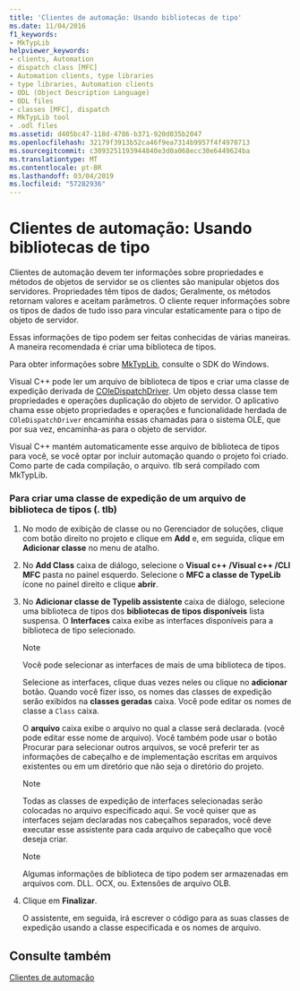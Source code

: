 ```yaml
---
title: 'Clientes de automação: Usando bibliotecas de tipo'
ms.date: 11/04/2016
f1_keywords:
- MkTypLib
helpviewer_keywords:
- clients, Automation
- dispatch class [MFC]
- Automation clients, type libraries
- type libraries, Automation clients
- ODL (Object Description Language)
- ODL files
- classes [MFC], dispatch
- MkTypLib tool
- .odl files
ms.assetid: d405bc47-118d-4786-b371-920d035b2047
ms.openlocfilehash: 32179f3913b52ca46f9ea7314b9957f4f4970713
ms.sourcegitcommit: c3093251193944840e3d0a068ecc30e6449624ba
ms.translationtype: MT
ms.contentlocale: pt-BR
ms.lasthandoff: 03/04/2019
ms.locfileid: "57282936"
---
```

# <a name="automation-clients-using-type-libraries"></a>Clientes de automação: Usando bibliotecas de tipo

Clientes de automação devem ter informações sobre propriedades e métodos de objetos de servidor se os clientes são manipular objetos dos servidores. Propriedades têm tipos de dados; Geralmente, os métodos retornam valores e aceitam parâmetros. O cliente requer informações sobre os tipos de dados de tudo isso para vincular estaticamente para o tipo de objeto de servidor.

Essas informações de tipo podem ser feitas conhecidas de várias maneiras. A maneira recomendada é criar uma biblioteca de tipos.

Para obter informações sobre [MkTypLib](/windows/desktop/Midl/differences-between-midl-and-mktyplib), consulte o SDK do Windows.

Visual C++ pode ler um arquivo de biblioteca de tipos e criar uma classe de expedição derivada de [COleDispatchDriver](../mfc/reference/coledispatchdriver-class.md). Um objeto dessa classe tem propriedades e operações duplicação do objeto de servidor. O aplicativo chama esse objeto propriedades e operações e funcionalidade herdada de `COleDispatchDriver` encaminha essas chamadas para o sistema OLE, que por sua vez, encaminha-as para o objeto de servidor.

Visual C++ mantém automaticamente esse arquivo de biblioteca de tipos para você, se você optar por incluir automação quando o projeto foi criado. Como parte de cada compilação, o arquivo. tlb será compilado com MkTypLib.

### <a name="to-create-a-dispatch-class-from-a-type-library-tlb-file"></a>Para criar uma classe de expedição de um arquivo de biblioteca de tipos (. tlb)

1. No modo de exibição de classe ou no Gerenciador de soluções, clique com botão direito no projeto e clique em **Add** e, em seguida, clique em **Adicionar classe** no menu de atalho.

1. No **Add Class** caixa de diálogo, selecione o **Visual c++ /Visual c++ /CLI MFC** pasta no painel esquerdo. Selecione o **MFC a classe de TypeLib** ícone no painel direito e clique **abrir**.

1. No **Adicionar classe de Typelib assistente** caixa de diálogo, selecione uma biblioteca de tipos dos **bibliotecas de tipos disponíveis** lista suspensa. O **Interfaces** caixa exibe as interfaces disponíveis para a biblioteca de tipo selecionado.

    > [!NOTE]
    >  Você pode selecionar as interfaces de mais de uma biblioteca de tipos.

   Selecione as interfaces, clique duas vezes neles ou clique no **adicionar** botão. Quando você fizer isso, os nomes das classes de expedição serão exibidos na **classes geradas** caixa. Você pode editar os nomes de classe a `Class` caixa.

   O **arquivo** caixa exibe o arquivo no qual a classe será declarada. (você pode editar esse nome de arquivo). Você também pode usar o botão Procurar para selecionar outros arquivos, se você preferir ter as informações de cabeçalho e de implementação escritas em arquivos existentes ou em um diretório que não seja o diretório do projeto.

    > [!NOTE]
    >  Todas as classes de expedição de interfaces selecionadas serão colocadas no arquivo especificado aqui. Se você quiser que as interfaces sejam declaradas nos cabeçalhos separados, você deve executar esse assistente para cada arquivo de cabeçalho que você deseja criar.

    > [!NOTE]
    >  Algumas informações de biblioteca de tipo podem ser armazenadas em arquivos com. DLL. OCX, ou. Extensões de arquivo OLB.

1. Clique em **Finalizar**.

   O assistente, em seguida, irá escrever o código para as suas classes de expedição usando a classe especificada e os nomes de arquivo.

## <a name="see-also"></a>Consulte também

[Clientes de automação](../mfc/automation-clients.md)
